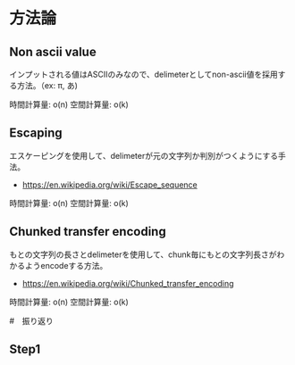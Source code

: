 # 方法論

## Non ascii value

インプットされる値はASCIIのみなので、delimeterとしてnon-ascii値を採用する方法。（ex: π, あ)

時間計算量: o(n)
空間計算量: o(k)

## Escaping

エスケーピングを使用して、delimeterが元の文字列か判別がつくようにする手法。

- https://en.wikipedia.org/wiki/Escape_sequence

時間計算量: o(n)
空間計算量: o(k)

## Chunked transfer encoding

もとの文字列の長さとdelimeterを使用して、chunk毎にもとの文字列長さがわかるようencodeする方法。

- https://en.wikipedia.org/wiki/Chunked_transfer_encoding

時間計算量: o(n)
空間計算量: o(k)


#　振り返り

## Step1
